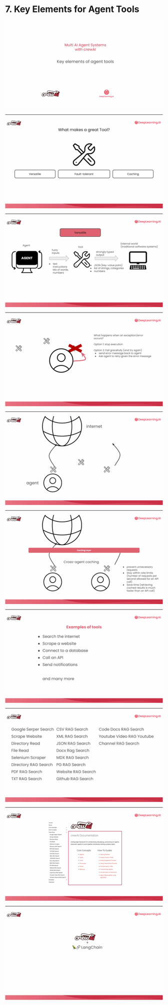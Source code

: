 # 7. Key Elements for Agent Tools

![](Slides/videoframe_30854.png)

---

![](Slides/videoframe_81168.png)

---

![](Slides/videoframe_90585.png)

---

![](Slides/videoframe_242956.png)

---

![](Slides/videoframe_292689.png)

---

![](Slides/videoframe_351421.png)

---

![](Slides/videoframe_382733.png)

---

![](Slides/videoframe_394564.png)

---

![](Slides/videoframe_407603.png)

---

![](Slides/videoframe_418484.png)